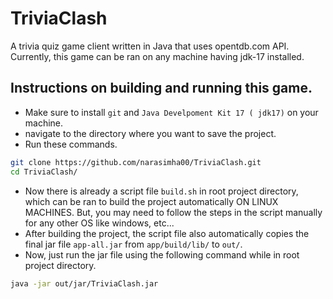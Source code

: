 # TriviaClash
A trivia quiz game client written in Java that uses opentdb.com API.
Currently, this game can be ran on any machine having jdk-17 installed.

## Instructions on building and running this game.
* Make sure to install `git` and `Java Develpoment Kit 17 ( jdk17)` on your machine.
* navigate to the directory where you want to save the project.
* Run these commands.
```bash
git clone https://github.com/narasimha00/TriviaClash.git
cd TriviaClash/
```
* Now there is already a script file `build.sh` in root project directory, which can be ran to build the project automatically ON LINUX MACHINES. But, you may need to follow the steps in the script manually for any other OS like windows, etc...
* After building the project, the script file also automatically copies the final jar file `app-all.jar` from `app/build/lib/` to `out/`.
* Now, just run the jar file using the following command while in root project directory.
```bash
java -jar out/jar/TriviaClash.jar
```
